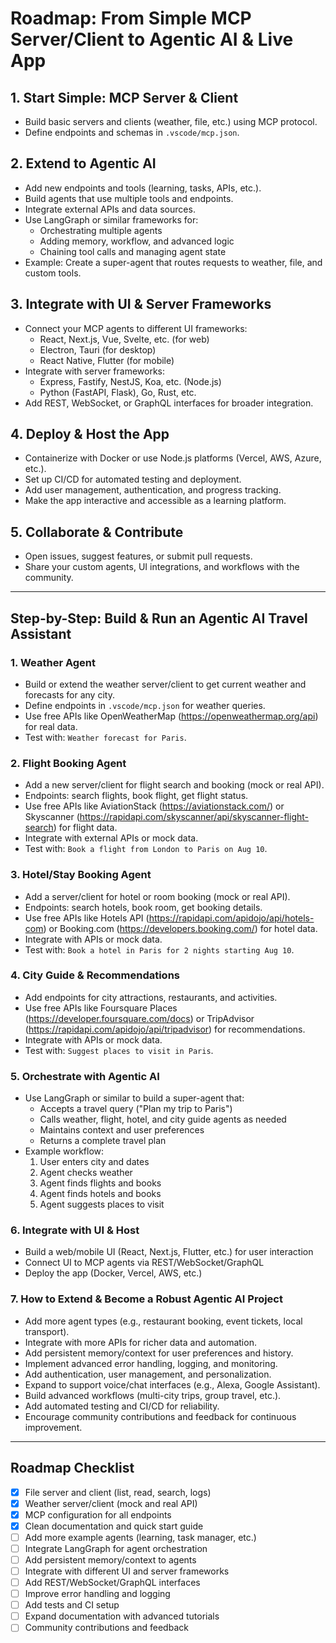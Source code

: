 # Roadmap: From Simple MCP Server/Client to Agentic AI & Live App

## 1. Start Simple: MCP Server & Client

- Build basic servers and clients (weather, file, etc.) using MCP protocol.
- Define endpoints and schemas in `.vscode/mcp.json`.

## 2. Extend to Agentic AI

- Add new endpoints and tools (learning, tasks, APIs, etc.).
- Build agents that use multiple tools and endpoints.
- Integrate external APIs and data sources.
- Use LangGraph or similar frameworks for:
  - Orchestrating multiple agents
  - Adding memory, workflow, and advanced logic
  - Chaining tool calls and managing agent state
- Example: Create a super-agent that routes requests to weather, file, and custom tools.

## 3. Integrate with UI & Server Frameworks

- Connect your MCP agents to different UI frameworks:
  - React, Next.js, Vue, Svelte, etc. (for web)
  - Electron, Tauri (for desktop)
  - React Native, Flutter (for mobile)
- Integrate with server frameworks:
  - Express, Fastify, NestJS, Koa, etc. (Node.js)
  - Python (FastAPI, Flask), Go, Rust, etc.
- Add REST, WebSocket, or GraphQL interfaces for broader integration.

## 4. Deploy & Host the App

- Containerize with Docker or use Node.js platforms (Vercel, AWS, Azure, etc.).
- Set up CI/CD for automated testing and deployment.
- Add user management, authentication, and progress tracking.
- Make the app interactive and accessible as a learning platform.

## 5. Collaborate & Contribute

- Open issues, suggest features, or submit pull requests.
- Share your custom agents, UI integrations, and workflows with the community.

---

## Step-by-Step: Build & Run an Agentic AI Travel Assistant

### 1. Weather Agent

- Build or extend the weather server/client to get current weather and forecasts for any city.
- Define endpoints in `.vscode/mcp.json` for weather queries.
- Use free APIs like OpenWeatherMap (https://openweathermap.org/api) for real data.
- Test with: `Weather forecast for Paris`.

### 2. Flight Booking Agent

- Add a new server/client for flight search and booking (mock or real API).
- Endpoints: search flights, book flight, get flight status.
- Use free APIs like AviationStack (https://aviationstack.com/) or Skyscanner (https://rapidapi.com/skyscanner/api/skyscanner-flight-search) for flight data.
- Integrate with external APIs or mock data.
- Test with: `Book a flight from London to Paris on Aug 10`.

### 3. Hotel/Stay Booking Agent

- Add a server/client for hotel or room booking (mock or real API).
- Endpoints: search hotels, book room, get booking details.
- Use free APIs like Hotels API (https://rapidapi.com/apidojo/api/hotels-com) or Booking.com (https://developers.booking.com/) for hotel data.
- Integrate with APIs or mock data.
- Test with: `Book a hotel in Paris for 2 nights starting Aug 10`.

### 4. City Guide & Recommendations

- Add endpoints for city attractions, restaurants, and activities.
- Use free APIs like Foursquare Places (https://developer.foursquare.com/docs) or TripAdvisor (https://rapidapi.com/apidojo/api/tripadvisor) for recommendations.
- Integrate with APIs or mock data.
- Test with: `Suggest places to visit in Paris`.

### 5. Orchestrate with Agentic AI

- Use LangGraph or similar to build a super-agent that:
  - Accepts a travel query ("Plan my trip to Paris")
  - Calls weather, flight, hotel, and city guide agents as needed
  - Maintains context and user preferences
  - Returns a complete travel plan
- Example workflow:
  1. User enters city and dates
  2. Agent checks weather
  3. Agent finds flights and books
  4. Agent finds hotels and books
  5. Agent suggests places to visit

### 6. Integrate with UI & Host

- Build a web/mobile UI (React, Next.js, Flutter, etc.) for user interaction
- Connect UI to MCP agents via REST/WebSocket/GraphQL
- Deploy the app (Docker, Vercel, AWS, etc.)

### 7. How to Extend & Become a Robust Agentic AI Project

- Add more agent types (e.g., restaurant booking, event tickets, local transport).
- Integrate with more APIs for richer data and automation.
- Add persistent memory/context for user preferences and history.
- Implement advanced error handling, logging, and monitoring.
- Add authentication, user management, and personalization.
- Expand to support voice/chat interfaces (e.g., Alexa, Google Assistant).
- Build advanced workflows (multi-city trips, group travel, etc.).
- Add automated testing and CI/CD for reliability.
- Encourage community contributions and feedback for continuous improvement.

---

## Roadmap Checklist

- [x] File server and client (list, read, search, logs)
- [x] Weather server/client (mock and real API)
- [x] MCP configuration for all endpoints
- [x] Clean documentation and quick start guide
- [ ] Add more example agents (learning, task manager, etc.)
- [ ] Integrate LangGraph for agent orchestration
- [ ] Add persistent memory/context to agents
- [ ] Integrate with different UI and server frameworks
- [ ] Add REST/WebSocket/GraphQL interfaces
- [ ] Improve error handling and logging
- [ ] Add tests and CI setup
- [ ] Expand documentation with advanced tutorials
- [ ] Community contributions and feedback
